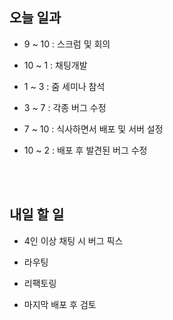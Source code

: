 ## 오늘 일과

- 9 ~ 10 : 스크럼 및 회의

- 10 ~ 1 : 채팅개발

- 1 ~ 3 : 줌 세미나 참석

- 3 ~ 7 : 각종 버그 수정

- 7 ~ 10 : 식사하면서 배포 및 서버 설정

- 10 ~ 2 : 배포 후 발견된 버그 수정

</br>
</br>

## 내일 할 일

- 4인 이상 채팅 시 버그 픽스

- 라우팅

- 리팩토링

- 마지막 배포 후 검토
